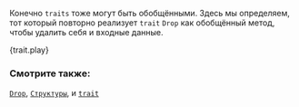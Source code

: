 Конечно `traits` тоже могут быть обобщёнными. Здесь мы определяем, тот
который повторно реализует `trait` `Drop` как обобщённый метод, чтобы
удалить себя и входные данные.

{trait.play}

### Смотрите также:

[`Drop`][Drop], [`Структуры`][structs], и [`trait`][traits]

[Drop]: https://doc.rust-lang.org/std/ops/trait.Drop.html
[structs]: ../custom_types/structs.html
[traits]: ../trait.html
